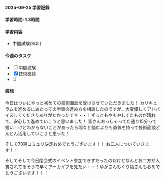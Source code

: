 #### 2025-09-25 学習記録
#### 学習時間: 1.3時間
#### 学習内容
- 中間試験(SQL)
#### 今週のタスク
- [ ] 中間試験
- [x] 技術面談
- [ ] 
#### 感想
今日はついにやっと初めての技術面談を受けさせていただきました！
カリキュラムを進めるにあたっての学習の進め方を相談したのですが、大変優しくアドバイスしてくださりありがたかったです・・！ずっともやもやしてたものが晴れて、安心して進めていこうと思いました！
皆さんおっしゃってた通り15分って短い！けどわからないことがあったら悶々と悩むよりも勇気を持って技術面談どんどん活用していこうと思った！

そして70期コミュリ決定おめでとうございます！！
お二人についていきます！！

そしてそして今日閉会式のイベント参加できずだったのだけどなんとお二方が入賞されてるそうで早くアーカイブを見たい・・！ゆかさんもくり福さんもおめでとうございます！！！


